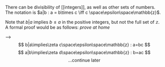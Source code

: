 There can be divisibility of [[integers]], as well as other sets of numbers. The notation is $a|b : a = b\times c \iff c \space\epsilon\space\mathbb{z}$.

Note that $b|a$ implies $b\le a$ in the positive integers, but not the full set of $\mathbb{z}$. A formal proof would be as follows: *prove at home*

-->
$$
b|a\implies\zeta c\space\epsilon\space\mathbb{z} : a=bc
$$
$$
a|b\implies\zeta d\space\epsilon\space\mathbb{z} : b=ac
$$
$$
\ldots \text{continue later}
$$